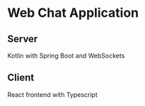 # Web Chat Application

## Server
Kotlin with Spring Boot and WebSockets

## Client
React frontend with Typescript
